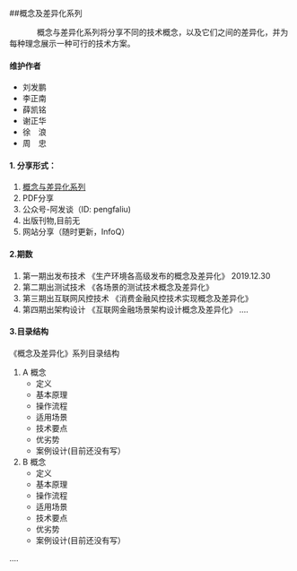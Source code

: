 ##概念及差异化系列

&ensp;&ensp;&ensp;&ensp;&ensp;&ensp;&ensp;概念与差异化系列将分享不同的技术概念，以及它们之间的差异化，并为每种理念展示一种可行的技术方案。

#### 维护作者

- 刘发鹏
- 李正南
- 薛凯铭
- 谢正华
- 徐&ensp;&ensp;浪
- 周&ensp;&ensp;忠

#### 1. 分享形式：

1. [概念与差异化系列](https://github.com/pengfaliu/series-of-concept-and-differentiation)
2. PDF分享
3. 公众号-阿发谈（ID: pengfaliu)
4. 出版刊物,目前无
5. 网站分享（随时更新，InfoQ）


#### 2.期数 

1. 第一期出发布技术 《生产环境各高级发布的概念及差异化》 2019.12.30
2. 第二期出测试技术  《各场景的测试技术概念及差异化》
3. 第三期出互联网风控技术 《消费金融风控技术实现概念及差异化》
4. 第四期出架构设计 《互联网金融场景架构设计概念及差异化》
.... 


#### 3.目录结构

《概念及差异化》系列目录结构

1. A 概念
	- 定义 
	- 基本原理
	- 操作流程
	- 适用场景
	- 技术要点
	- 优劣势
	- 案例设计(目前还没有写）
2. B 概念
	- 定义 
	- 基本原理
	- 操作流程
	- 适用场景
	- 技术要点
	- 优劣势
	- 案例设计(目前还没有写）

....

